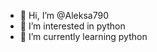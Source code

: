 - 👋 Hi, I’m @Aleksa790
- 👀 I’m interested in python
- 🌱 I’m currently learning python

<!---
Aleksa790 is a ✨ special ✨ repository because its `README.md` (this file) appears on your GitHub profile.
You can click the Preview link to take a look at your changes.
--->
